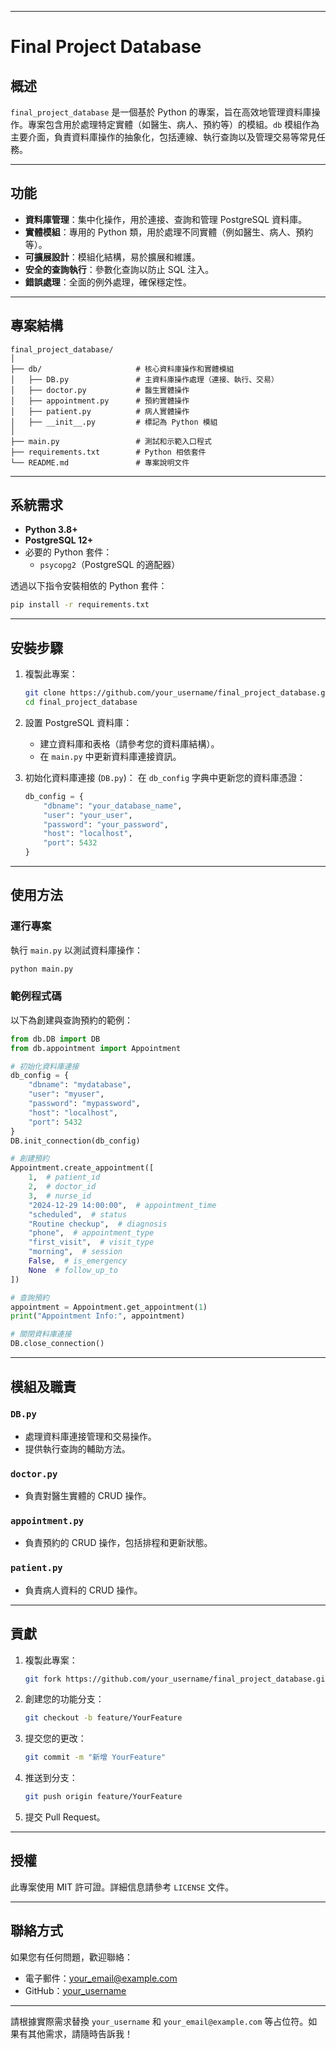 

---

# Final Project Database

## 概述
`final_project_database` 是一個基於 Python 的專案，旨在高效地管理資料庫操作。專案包含用於處理特定實體（如醫生、病人、預約等）的模組。`db` 模組作為主要介面，負責資料庫操作的抽象化，包括連線、執行查詢以及管理交易等常見任務。

---

## 功能
- **資料庫管理**：集中化操作，用於連接、查詢和管理 PostgreSQL 資料庫。
- **實體模組**：專用的 Python 類，用於處理不同實體（例如醫生、病人、預約等）。
- **可擴展設計**：模組化結構，易於擴展和維護。
- **安全的查詢執行**：參數化查詢以防止 SQL 注入。
- **錯誤處理**：全面的例外處理，確保穩定性。

---

## 專案結構
```plaintext
final_project_database/
│
├── db/                     # 核心資料庫操作和實體模組
│   ├── DB.py               # 主資料庫操作處理（連接、執行、交易）
│   ├── doctor.py           # 醫生實體操作
│   ├── appointment.py      # 預約實體操作
│   ├── patient.py          # 病人實體操作
│   ├── __init__.py         # 標記為 Python 模組
│
├── main.py                 # 測試和示範入口程式
├── requirements.txt        # Python 相依套件
└── README.md               # 專案說明文件
```

---

## 系統需求
- **Python 3.8+**
- **PostgreSQL 12+**
- 必要的 Python 套件：
  - `psycopg2`（PostgreSQL 的適配器）

透過以下指令安裝相依的 Python 套件：

```bash
pip install -r requirements.txt
```

---

## 安裝步驟
1. 複製此專案：
   ```bash
   git clone https://github.com/your_username/final_project_database.git
   cd final_project_database
   ```

2. 設置 PostgreSQL 資料庫：
   - 建立資料庫和表格（請參考您的資料庫結構）。
   - 在 `main.py` 中更新資料庫連接資訊。

3. 初始化資料庫連接 (`DB.py`)：
   在 `db_config` 字典中更新您的資料庫憑證：
   ```python
   db_config = {
       "dbname": "your_database_name",
       "user": "your_user",
       "password": "your_password",
       "host": "localhost",
       "port": 5432
   }
   ```

---

## 使用方法

### 運行專案
執行 `main.py` 以測試資料庫操作：
```bash
python main.py
```

### 範例程式碼
以下為創建與查詢預約的範例：
```python
from db.DB import DB
from db.appointment import Appointment

# 初始化資料庫連接
db_config = {
    "dbname": "mydatabase",
    "user": "myuser",
    "password": "mypassword",
    "host": "localhost",
    "port": 5432
}
DB.init_connection(db_config)

# 創建預約
Appointment.create_appointment([
    1,  # patient_id
    2,  # doctor_id
    3,  # nurse_id
    "2024-12-29 14:00:00",  # appointment_time
    "scheduled",  # status
    "Routine checkup",  # diagnosis
    "phone",  # appointment_type
    "first_visit",  # visit_type
    "morning",  # session
    False,  # is_emergency
    None  # follow_up_to
])

# 查詢預約
appointment = Appointment.get_appointment(1)
print("Appointment Info:", appointment)

# 關閉資料庫連接
DB.close_connection()
```

---

## 模組及職責
### `DB.py`
- 處理資料庫連接管理和交易操作。
- 提供執行查詢的輔助方法。

### `doctor.py`
- 負責對醫生實體的 CRUD 操作。

### `appointment.py`
- 負責預約的 CRUD 操作，包括排程和更新狀態。

### `patient.py`
- 負責病人資料的 CRUD 操作。

---

## 貢獻
1. 複製此專案：
   ```bash
   git fork https://github.com/your_username/final_project_database.git
   ```

2. 創建您的功能分支：
   ```bash
   git checkout -b feature/YourFeature
   ```

3. 提交您的更改：
   ```bash
   git commit -m "新增 YourFeature"
   ```

4. 推送到分支：
   ```bash
   git push origin feature/YourFeature
   ```

5. 提交 Pull Request。

---

## 授權
此專案使用 MIT 許可證。詳細信息請參考 `LICENSE` 文件。

---

## 聯絡方式
如果您有任何問題，歡迎聯絡：
- 電子郵件：[your_email@example.com](mailto:your_email@example.com)
- GitHub：[your_username](https://github.com/your_username)

---

請根據實際需求替換 `your_username` 和 `your_email@example.com` 等占位符。如果有其他需求，請隨時告訴我！
